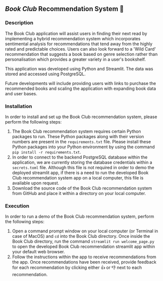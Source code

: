 ## *Book Club* Recommendation System 📖

### Description
The Book Club application will assist users in finding their next read by implementing a hybrid recommendation system which incorporates sentimental analysis for recommendations that tend away from the highly rated and predictable choices. Users can also look forward to a 'Wild Card' recommendation that suggests a book based on genre selection rather than personalisation which provides a greater variety in a user's bookshelf. 

This application was developed using Python and Streamlit. The data was stored and accessed using PostgreSQL. 

Future developments will include providing users with links to purchase the recommended books and scaling the application with expanding book data and user bases. 

### Installation

In order to install and set up the Book Club recommendation system, please perform the following steps:
1. The Book Club recommendation system requires certain Python packages to run. These Python packages along with their
version numbers are present in the `requirements.txt` file. Please install these Python packages into your Python environment
by using the command `pip install -r requirements.txt`.
2. In order to connect to the backend PostgreSQL database within the application, we are currently storing the database credentials
within a `secrets.toml` file. Although this file is not required in order to demo the deployed streamlit app, if there is a
need to run the developed Book Club recommendation system app on a local computer, this file is available upon request.
3. Download the source code of the Book Club recommendation system from GitHub and place it within a directory on your
local computer.

### Execution

In order to run a demo of the Book Club recommendation system, perform the following steps:

1. Open a command prompt window on your local computer (or Terminal in case of MacOS) and `cd` into the Book Club directory. 
Once inside the Book Club directory, run the command `streamlit run welcome_page.py` to open the developed Book Club
recommendation streamlit app within your default web browser.
2. Follow the instructions within the app to receive recommendations from the app. Once recommendations have been received,
provide feedback for each recommendation by clicking either 👍 or 👎 next to each recommendation.
